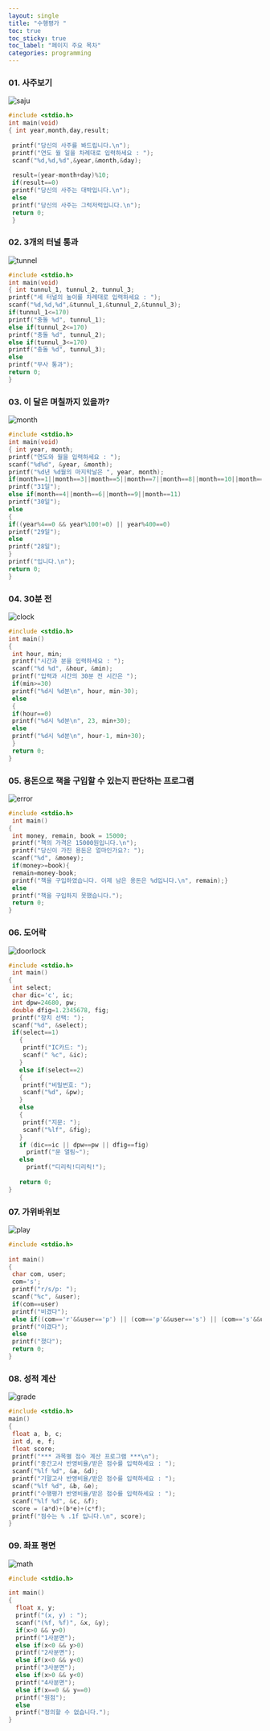 ```yaml
---
layout: single
title: "수행평가 "
toc: true
toc_sticky: true
toc_label: "페이지 주요 목차"
categories: programming
---
```


### 01. 사주보기
![saju](/assets/images/saju.jpg)
~~~c
#include <stdio.h> 
int main(void) 
{ int year,month,day,result; 
  
 printf("당신의 사주를 봐드립니다.\n"); 
 printf("연도 월 일을 차례대로 입력하세요 : "); 
 scanf("%d,%d,%d",&year,&month,&day); 
  
 result=(year-month+day)%10; 
 if(result==0) 
 printf("당신의 사주는 대박입니다.\n");
 else 
 printf("당신의 사주는 그럭저럭입니다.\n"); 
 return 0; 
 }
 ~~~ 
 
 
### 02. 3개의 터널 통과
![tunnel](/assets/images/tunnel.jpg)
~~~c
#include <stdio.h>
int main(void)
{ int tunnul_1, tunnul_2, tunnul_3;
printf("세 터널의 높이를 차례대로 입력하세요 : ");
scanf("%d,%d,%d",&tunnul_1,&tunnul_2,&tunnul_3);
if(tunnul_1<=170)
printf("충돌 %d", tunnul_1);
else if(tunnul_2<=170)
printf("충돌 %d", tunnul_2);
else if(tunnul_3<=170)
printf("충돌 %d", tunnul_3);
else
printf("무사 통과");
return 0;
}
~~~

### 03. 이 달은 며칠까지 있을까?
![month](/assets/images/month.jpg)
~~~c
#include <stdio.h>
int main(void)
{ int year, month;
printf("연도와 월을 입력하세요 : ");
scanf("%d%d", &year, &month);
printf("%d년 %d월의 마지막날은 ", year, month);
if(month==1||month==3||month==5||month==7||month==8||month==10||month==12)
printf("31일");
else if(month==4||month==6||month==9||month==11)
printf("30일");
else
{
if((year%4==0 && year%100!=0) || year%400==0)
printf("29일");
else
printf("28일");
}
printf("입니다.\n");
return 0;
}
~~~

### 04. 30분 전 
![clock](/assets/images/clock.PNG)
~~~c
#include <stdio.h>
int main()
{
 int hour, min;
 printf("시간과 분을 입력하세요 : ");
 scanf("%d %d", &hour, &min);
 printf("입력과 시간의 30분 전 시간은 ");
 if(min>=30)
 printf("%d시 %d분\n", hour, min-30);
 else
 {
 if(hour==0)
 printf("%d시 %d분\n", 23, min+30);
 else
 printf("%d시 %d분\n", hour-1, min+30);
 }
 return 0;
}
~~~

### 05. 용돈으로 책을 구입할 수 있는지 판단하는 프로그램
![error](/assets/images/error.PNG)
~~~c
#include <stdio.h>
 int main()
{
 int money, remain, book = 15000;
 printf("책의 가격은 15000원입니다.\n");
 printf("당신이 가진 용돈은 얼마인가요?: ");
 scanf("%d", &money);
 if(money>=book){
 remain=money-book;
 printf("책을 구입하였습니다. 이제 남은 용돈은 %d입니다.\n", remain);}
 else
 printf("책을 구입하지 못했습니다.");
 return 0;
}
~~~

### 06. 도어락
![doorlock](/assets/images/doorlock.PNG)
~~~c
#include <stdio.h>
 int main()
{
 int select;
 char dic='c', ic;
 int dpw=24680, pw;
 double dfig=1.2345678, fig;
 printf("장치 선택: ");
 scanf("%d", &select);
 if(select==1)
   {
    printf("IC카드: ");
    scanf(" %c", &ic);
   }
   else if(select==2)
   {
    printf("비밀번호: ");
    scanf("%d", &pw);
   }
   else
   {
    printf("지문: ");
    scanf("%lf", &fig);
   }
   if (dic==ic || dpw==pw || dfig==fig)
     printf("문 열림~");
   else
     printf("디리릭!디리릭!");
  
   return 0;
}
~~~

### 07. 가위바위보
![play](/assets/images/play.PNG)
~~~c
#include <stdio.h>
 
int main()
{
 char com, user;
 com='s';
 printf("r/s/p: ");
 scanf("%c", &user);
 if(com==user)
 printf("비겼다");
 else if((com=='r'&&user=='p') || (com=='p'&&user=='s') || (com=='s'&&user=='r'))
 printf("이겼다");
 else
 printf("졌다");
 return 0;
}
~~~

### 08. 성적 계산
![grade](/assets/images/grade.PNG)
~~~c
#include <stdio.h>
main()
{
 float a, b, c;
 int d, e, f;
 float score;
 printf("*** 과목별 점수 계산 프로그램 ***\n");
 printf("중간고사 반영비율/받은 점수를 입력하세요 : ");
 scanf("%lf %d", &a, &d);
 printf("기말고사 반영비율/받은 점수를 입력하세요 : ");
 scanf("%lf %d", &b, &e);
 printf("수행평가 반영비율/받은 점수를 입력하세요 : ");
 scanf("%lf %d", &c, &f);
 score = (a*d)+(b*e)+(c*f);
 printf("점수는 % .1f 입니다.\n", score);
}
~~~

### 09. 좌표 평면
![math](/assets/images/math.jpg)
~~~c
#include <stdio.h>

int main() 
{
  float x, y;
  printf("(x, y) : ");
  scanf("(%f, %f)", &x, &y);
  if(x>0 && y>0)
  printf("1사분면");
  else if(x<0 && y>0)
  printf("2사분면");
  else if(x<0 && y<0)
  printf("3사분면");
  else if(x>0 && y<0)
  printf("4사분면");
  else if(x==0 && y==0)
  printf("원점");
  else
  printf("정의할 수 없습니다.");
}
~~~
